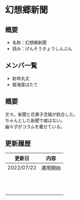 # 幻想郷新聞

## 概要
- 名称：幻想郷新聞
- 読み：げんそうきょうしんぶん

## メンバ一覧
- 射命丸文
- 姫海棠はたて

## 概要
文々。新聞と花果子念報が統合した。<br />
ちゃんとした新聞で嘘はない。<br />
幽々子がコラムを載せている。<br />

## 更新履歴
| 更新日 | 内容 |
| :---: | :---: |
| 2022/07/22 | 運用開始 |
| | |
| | |
| | |
| | |
| | |
| | |
| | |
| | |
| | |
| | |
| | |
| | |

